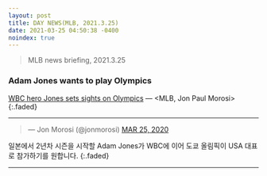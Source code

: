 ```yaml
---
layout: post
title: DAY NEWS(MLB, 2021.3.25)
date: 2021-03-25 04:50:38 -0400
noindex: true
---
```


> MLB news briefing, 2021.3.25

### Adam Jones wants to play Olympics
[WBC hero Jones sets sights on Olympics](https://www.mlb.com/news/adam-jones-team-usa-olympics) &mdash; <MLB, Jon Paul Morosi>
{:.faded}

---

<script async src="//platform.twitter.com/widgets.js" charset="utf-8"></script>
<blockquote class="twitter-tweet" data-lang="en">
  &mdash; Jon Morosi (@jonmorosi)
  <a href="https://twitter.com/jonmorosi/status/1374927564167331844">MAR 25, 2020</a>
</blockquote>

일본에서 2년차 시즌을 시작할 Adam Jones가 WBC에 이어 도쿄 올림픽이 USA 대표로 참가하기를 원합니다.
{:.faded}

---

